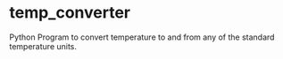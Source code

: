 # temp_converter
Python Program to convert temperature to and from any of the standard temperature units.
